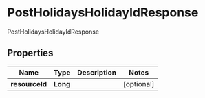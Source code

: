 

# PostHolidaysHolidayIdResponse

PostHolidaysHolidayIdResponse
## Properties

Name | Type | Description | Notes
------------ | ------------- | ------------- | -------------
**resourceId** | **Long** |  |  [optional]



